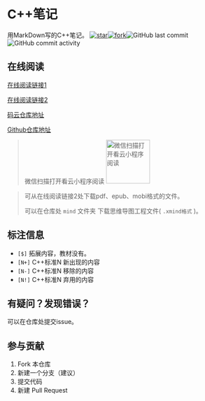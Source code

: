 # C++笔记

用MarkDown写的C++笔记。
<a href='https://gitee.com/pikoyo/cpplearn/stargazers'><img src='https://gitee.com/pikoyo/cpplearn/badge/star.svg?theme=dark' alt='star'></img></a><a href='https://gitee.com/pikoyo/cpplearn/members'><img src='https://gitee.com/pikoyo/cpplearn/badge/fork.svg?theme=dark' alt='fork'></img></a><img alt="GitHub last commit" src="https://img.shields.io/github/last-commit/object-kaz/cpplearn?style=flat-square"><img alt="GitHub commit activity" src="https://img.shields.io/github/commit-activity/w/object-kaz/cpplearn?style=flat-square">

## 在线阅读
[在线阅读链接1](http://cpplearn.objectkaz.cn)

[在线阅读链接2](https://www.kancloud.cn/z1481281370/cpplearn)        

[码云仓库地址](https://gitee.com/pikoyo/cpplearn)         

[Github仓库地址](https://github.com/ObjectKaz/cpplearn)

>微信扫描打开看云小程序阅读
><img src="https://www.kancloud.cn/z1481281370/cpplearn/xiao"  width="100" height="100" title="微信扫描打开看云小程序阅读">

>可从在线阅读链接2处下载pdf、epub、mobi格式的文件。
>
>可以在仓库处 `mind` 文件夹 下载思维导图工程文件( `.xmind格式` )。

## 标注信息
+	`[$]` 拓展内容，教材没有。
+	`[N+]` C++标准N 新出现的内容
+	`[N-]` C++标准N 移除的内容
+	`[N!]` C++标准N 弃用的内容

## 有疑问？发现错误？

可以在仓库处提交issue。

## 参与贡献

1.  Fork 本仓库
2.  新建一个分支（建议）
3.  提交代码
4.  新建 Pull Request

